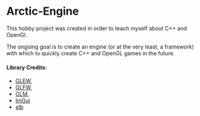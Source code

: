 # Arctic-Engine

This hobby project was created in order to teach myself about C++ and OpenGl.

The ongoing goal is to create an engine (or at the very least, a framework) with which to quickly create C++ and OpenGL games in the future.

#### Library Credits:
- [GLEW](http://glew.sourceforge.net/),
- [GLFW](http://www.glfw.org/),
- [GLM](https://glm.g-truc.net/0.9.8/index.html),
- [ImGui](https://github.com/ocornut/imgui)
- [stb](https://github.com/nothings/stb)
